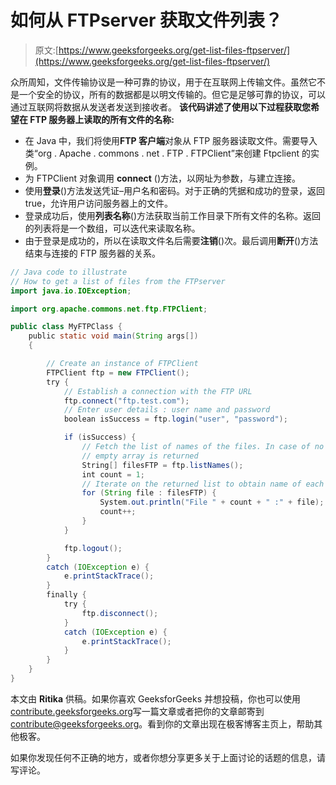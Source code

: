 # 如何从 FTPserver 获取文件列表？

> 原文:[https://www.geeksforgeeks.org/get-list-files-ftpserver/](https://www.geeksforgeeks.org/get-list-files-ftpserver/)

众所周知，文件传输协议是一种可靠的协议，用于在互联网上传输文件。虽然它不是一个安全的协议，所有的数据都是以明文传输的。但它是足够可靠的协议，可以通过互联网将数据从发送者发送到接收者。
**该代码讲述了使用以下过程获取您希望在 FTP 服务器上读取的所有文件的名称:**

*   在 Java 中，我们将使用**FTP 客户端**对象从 FTP 服务器读取文件。需要导入类“org . Apache . commons . net . FTP . FTPClient”来创建 Ftpclient 的实例。
*   为 FTPClient 对象调用 **connect** ()方法，以网址为参数，与建立连接。
*   使用**登录**()方法发送凭证–用户名和密码。对于正确的凭据和成功的登录，返回 true，允许用户访问服务器上的文件。
*   登录成功后，使用**列表名称**()方法获取当前工作目录下所有文件的名称。返回的列表将是一个数组，可以迭代来读取名称。
*   由于登录是成功的，所以在读取文件名后需要**注销**()次。最后调用**断开**()方法结束与连接的 FTP 服务器的关系。

```java
// Java code to illustrate
// How to get a list of files from the FTPserver
import java.io.IOException;

import org.apache.commons.net.ftp.FTPClient;

public class MyFTPClass {
    public static void main(String args[])
    {

        // Create an instance of FTPClient
        FTPClient ftp = new FTPClient();
        try {
            // Establish a connection with the FTP URL
            ftp.connect("ftp.test.com");
            // Enter user details : user name and password
            boolean isSuccess = ftp.login("user", "password");

            if (isSuccess) {
                // Fetch the list of names of the files. In case of no files an
                // empty array is returned
                String[] filesFTP = ftp.listNames();
                int count = 1;
                // Iterate on the returned list to obtain name of each file
                for (String file : filesFTP) {
                    System.out.println("File " + count + " :" + file);
                    count++;
                }
            }

            ftp.logout();
        }
        catch (IOException e) {
            e.printStackTrace();
        }
        finally {
            try {
                ftp.disconnect();
            }
            catch (IOException e) {
                e.printStackTrace();
            }
        }
    }
}
```

本文由 **Ritika** 供稿。如果你喜欢 GeeksforGeeks 并想投稿，你也可以使用[contribute.geeksforgeeks.org](http://www.contribute.geeksforgeeks.org)写一篇文章或者把你的文章邮寄到 contribute@geeksforgeeks.org。看到你的文章出现在极客博客主页上，帮助其他极客。

如果你发现任何不正确的地方，或者你想分享更多关于上面讨论的话题的信息，请写评论。